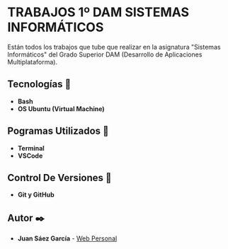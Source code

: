 # TRABAJOS 1º DAM SISTEMAS INFORMÁTICOS

Están todos los trabajos que tube que realizar en la asignatura "Sistemas Informáticos" del Grado Superior DAM (Desarrollo de Aplicaciones Multiplataforma). 

## Tecnologías 🚀

* **Bash**  
* **OS Ubuntu (Virtual Machine)**

## Pogramas Utilizados 📌

* **Terminal**
* **VSCode**

## Control De Versiones 📌

* **Git y GitHub**

## Autor ✒️

* **Juan Sáez García** -  [Web Personal](https://juamber.com)